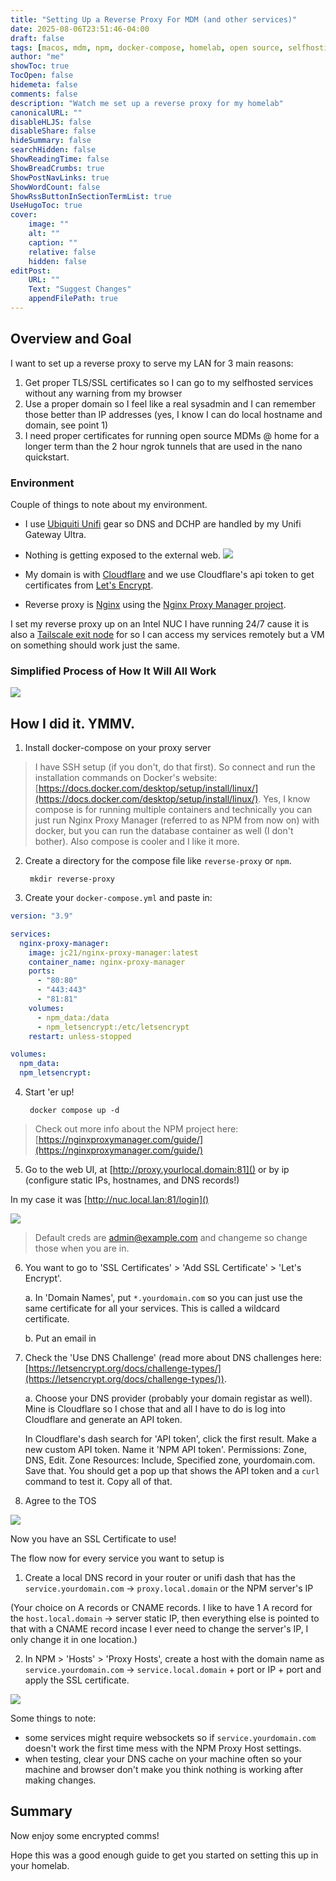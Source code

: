 ```yaml
---
title: "Setting Up a Reverse Proxy For MDM (and other services)"
date: 2025-08-06T23:51:46-04:00
draft: false
tags: [macos, mdm, npm, docker-compose, homelab, open source, selfhosting]
author: "me"
showToc: true
TocOpen: false
hidemeta: false
comments: false
description: "Watch me set up a reverse proxy for my homelab"
canonicalURL: ""
disableHLJS: false
disableShare: false
hideSummary: false
searchHidden: false
ShowReadingTime: false
ShowBreadCrumbs: true
ShowPostNavLinks: true
ShowWordCount: false
ShowRssButtonInSectionTermList: true
UseHugoToc: true
cover:
    image: ""
    alt: ""
    caption: ""
    relative: false
    hidden: false
editPost:
    URL: ""
    Text: "Suggest Changes"
    appendFilePath: true
---
```


## Overview and Goal
I want to set up a reverse proxy to serve my LAN for 3 main reasons:
1. Get proper TLS/SSL certificates so I can go to my selfhosted services without any warning from my browser
2. Use a proper domain so I feel like a real sysadmin and I can remember those better than IP addresses (yes, I know I can do local hostname and domain, see point 1)
3. I need proper certificates for running open source MDMs @ home for a longer term than the 2 hour ngrok tunnels that are used in the nano quickstart.

### Environment
Couple of things to note about my environment.
- I use [Ubiquiti Unifi](https://www.ui.com/) gear so DNS and DCHP are handled by my Unifi Gateway Ultra.
- Nothing is getting exposed to the external web.
![](../../reverseproxy/ichooselife.jpg#center)

- My domain is with [Cloudflare](https://www.cloudflare.com/) and we use Cloudflare's api token to get certificates from [Let's Encrypt](https://letsencrypt.org/).
- Reverse proxy is [Nginx](https://nginx.org/en/) using the [Nginx Proxy Manager project](https://nginxproxymanager.com/).

I set my reverse proxy up on an Intel NUC I have running 24/7 cause it is also a [Tailscale exit node](https://tailscale.com/kb/1103/exit-nodes) for so I can access my services remotely but a VM on something should work just the same.

### Simplified Process of How It Will All Work
![](../../reverseproxy/reverseproxy-overview.png#center)

## How I did it. YMMV.

1. Install docker-compose on your proxy server

> I have SSH setup (if you don't, do that first). So connect and run the installation commands on Docker's website: [https://docs.docker.com/desktop/setup/install/linux/](https://docs.docker.com/desktop/setup/install/linux/). Yes, I know compose is for running multiple containers and technically you can just run Nginx Proxy Manager (referred to as NPM from now on) with docker, but you can run the database container as well (I don't bother). Also compose is cooler and I like it more.

2. Create a directory for the compose file like `reverse-proxy` or `npm`.

        mkdir reverse-proxy

3. Create your `docker-compose.yml` and paste in:
```yml
version: "3.9"

services:
  nginx-proxy-manager:
    image: jc21/nginx-proxy-manager:latest
    container_name: nginx-proxy-manager
    ports:
      - "80:80"
      - "443:443"
      - "81:81"
    volumes:
      - npm_data:/data
      - npm_letsencrypt:/etc/letsencrypt
    restart: unless-stopped

volumes:
  npm_data:
  npm_letsencrypt:
```

4. Start 'er up!

        docker compose up -d

> Check out more info about the NPM project here: [https://nginxproxymanager.com/guide/](https://nginxproxymanager.com/guide/)

5. Go to the web UI, at [http://proxy.yourlocal.domain:81]() or by ip (configure static IPs, hostnames, and DNS records!)

In my case it was [http://nuc.local.lan:81/login]()

![](../../reverseproxy/npm-login.png#center)

> Default creds are admin@example.com and changeme so change those when you are in.


6. You want to go to 'SSL Certificates' > 'Add SSL Certificate' > 'Let's Encrypt'.

    a. In 'Domain Names', put `*.yourdomain.com` so you can just use the same certificate for all your services. This is called a wildcard certificate.

    b. Put an email in

7. Check the 'Use DNS Challenge' (read more about DNS challenges here: [https://letsencrypt.org/docs/challenge-types/](https://letsencrypt.org/docs/challenge-types/)). 
    
    a. Choose your DNS provider (probably your domain registar as well). Mine is Cloudflare so I chose that and all I have to do is log into Cloudflare and generate an API token.

    In Cloudflare's dash search for 'API token', click the first result. Make a new custom API token. Name it 'NPM API token'. Permissions: Zone, DNS, Edit. Zone Resources: Include, Specified zone, yourdomain.com. Save that. You should get a pop up that shows the API token and a `curl` command to test it. Copy all of that.
 
8. Agree to the TOS

![](../../reverseproxy/npm-ssl-cert.png#center)

Now you have an SSL Certificate to use!

The flow now for every service you want to setup is 

1. Create a local DNS record in your router or unifi dash that has the `service.yourdomain.com` -> `proxy.local.domain` or the NPM server's IP 

(Your choice on A records or CNAME records. I like to have 1 A record for the `host.local.domain` -> server static IP, then everything else is pointed to that with a CNAME record incase I ever need to change the server's IP, I only change it in one location.)

2. In NPM > 'Hosts' > 'Proxy Hosts', create a host with the domain name as `service.yourdomain.com` -> `service.local.domain` + port  or IP + port and apply the SSL certificate.

![](../../reverseproxy/npm-proxy-host.png#center)

Some things to note:
- some services might require websockets so if `service.yourdomain.com` doesn't work the first time mess with the NPM Proxy Host settings.
- when testing, clear your DNS cache on your machine often so your machine and browser don't make you think nothing is working after making changes.


## Summary
Now enjoy some encrypted comms!

Hope this was a good enough guide to get you started on setting this up in your homelab.